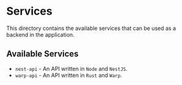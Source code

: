 # Services

This directory contains the available services that can be used as a backend in the application.

## Available Services

-   `nest-api` - An API written in `Node` and `NestJS`.
-   `warp-api` - An API written in `Rust` and `Warp`.
